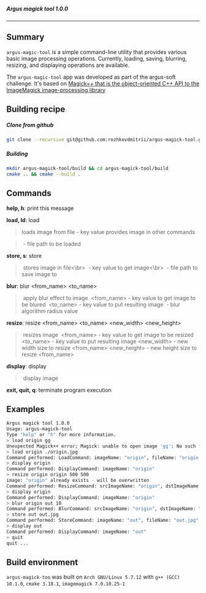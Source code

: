 ##### Argus magick tool 1.0.0 
---

## Summary

`argus-magic-tool` is a simple command-line utility that provides various basic image processing operations. Currently, loading, saving, blurring, resizing, and displaying operations are available.

The `argus-magic-tool` app was developed as part of the argus-soft challenge. It's based on [Magick++ that is the object-oriented C++ API to the ImageMagick image-processing library](https://imagemagick.org/Magick++/)

## Building recipe

##### Clone from github
```bash
git clone --recursive git@github.com:rozhkovdmitrii/argus-magick-tool.git
```
##### Building
```bash
mkdir argus-magick-tool/build && cd argus-magick-tool/build
cmake .. && cmake --build .
```

## Commands

**help, h**:       print this message

**load, ld**: load <name> <filename> 

> loads image from file
> <name> - key value provides image in other commands

> ​                <filename> - file path to be loaded

**store, s**: store <name> <filename> 

> ​               stores image in file<\br>
> ​                <name> - key value to get image<\br>
> ​                <filename> - file path to save image to<br>

**blur**:       blur <from_name> <to_name> <size>

> ​               apply blur effect to image
> ​                <from_name> - key value to get image to be blured
> ​                <to_name> - key value to put resulting image
> ​                <size> - blur algorithm radius value

**resize**:   resize <from_name> <to_name> <new_width> <new_height>

> ​              resizes image
> ​               <from_name> - key value to get image to be resized
> ​               <to_name> - key value to put resulting image
> ​               <new_width> - new width size to resize <from_name>
> ​               <new_height> - new height size to resize <from_name>

**display**: display <name>

> ​             display image <name>

**exit, quit, q**: terminate program execution

## Examples

```bash
Argus magick tool 1.0.0
Usage: argus-magick-tool
Type "help" or "h" for more information.
> load origin gg
Unexpected Magick++ error: Magick: unable to open image 'gg': No such file or directory @ error/blob.c/OpenBlob/3537
> load origin ./origin.jpg
Command performed: LoadCommand: imageName: "origin", fileName: "origin.jpg"
> display origin
Command performed: DisplayCommand: imageName: "origin"
> resize origin origin 500 500
image: "origin" already exists - will be overwritten
Command performed: ResizeCommand: srcImageName: "origin", dstImageName: "origin", newWidth: 500, newHeight: 500
> display origin
Command performed: DisplayCommand: imageName: "origin"
> blur origin out 10
Command performed: BlurCommand: srcImageName: "origin", dstImageName: "out", blurSize: 10
> store out out.jpg
Command performed: StoreCommand: imageName: "out", fileName: "out.jpg"
> display out
Command performed: DisplayCommand: imageName: "out"
> quit
quit ...
```

## Build environment

`argus-magick-too` was built on `Arch GNU/Linux 5.7.12` with `g++ (GCC) 10.1.0`, `cmake 3.18.1`, `imagemagick 7.0.10.25-1`